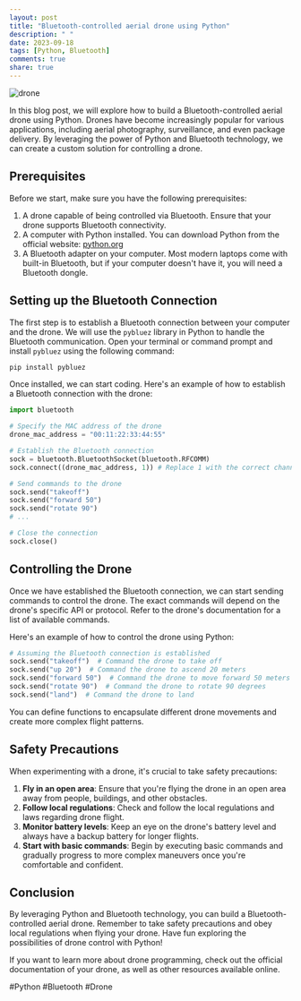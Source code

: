 ```yaml
---
layout: post
title: "Bluetooth-controlled aerial drone using Python"
description: " "
date: 2023-09-18
tags: [Python, Bluetooth]
comments: true
share: true
---
```


![drone](drone_image.jpg)

In this blog post, we will explore how to build a Bluetooth-controlled aerial drone using Python. Drones have become increasingly popular for various applications, including aerial photography, surveillance, and even package delivery. By leveraging the power of Python and Bluetooth technology, we can create a custom solution for controlling a drone.

## Prerequisites

Before we start, make sure you have the following prerequisites:

1. A drone capable of being controlled via Bluetooth. Ensure that your drone supports Bluetooth connectivity.
2. A computer with Python installed. You can download Python from the official website: [python.org](https://www.python.org/)
3. A Bluetooth adapter on your computer. Most modern laptops come with built-in Bluetooth, but if your computer doesn't have it, you will need a Bluetooth dongle.

## Setting up the Bluetooth Connection

The first step is to establish a Bluetooth connection between your computer and the drone. We will use the `pybluez` library in Python to handle the Bluetooth communication. Open your terminal or command prompt and install `pybluez` using the following command:

```python
pip install pybluez
```

Once installed, we can start coding. Here's an example of how to establish a Bluetooth connection with the drone:

```python
import bluetooth

# Specify the MAC address of the drone
drone_mac_address = "00:11:22:33:44:55"

# Establish the Bluetooth connection
sock = bluetooth.BluetoothSocket(bluetooth.RFCOMM)
sock.connect((drone_mac_address, 1)) # Replace 1 with the correct channel number

# Send commands to the drone
sock.send("takeoff")
sock.send("forward 50")
sock.send("rotate 90")
# ...

# Close the connection
sock.close()
```

## Controlling the Drone

Once we have established the Bluetooth connection, we can start sending commands to control the drone. The exact commands will depend on the drone's specific API or protocol. Refer to the drone's documentation for a list of available commands.

Here's an example of how to control the drone using Python:

```python
# Assuming the Bluetooth connection is established
sock.send("takeoff")  # Command the drone to take off
sock.send("up 20")  # Command the drone to ascend 20 meters
sock.send("forward 50")  # Command the drone to move forward 50 meters
sock.send("rotate 90")  # Command the drone to rotate 90 degrees
sock.send("land")  # Command the drone to land
```

You can define functions to encapsulate different drone movements and create more complex flight patterns.

## Safety Precautions

When experimenting with a drone, it's crucial to take safety precautions:

1. **Fly in an open area**: Ensure that you're flying the drone in an open area away from people, buildings, and other obstacles.
2. **Follow local regulations**: Check and follow the local regulations and laws regarding drone flight.
3. **Monitor battery levels**: Keep an eye on the drone's battery level and always have a backup battery for longer flights.
4. **Start with basic commands**: Begin by executing basic commands and gradually progress to more complex maneuvers once you're comfortable and confident.

## Conclusion

By leveraging Python and Bluetooth technology, you can build a Bluetooth-controlled aerial drone. Remember to take safety precautions and obey local regulations when flying your drone. Have fun exploring the possibilities of drone control with Python!

If you want to learn more about drone programming, check out the official documentation of your drone, as well as other resources available online.

#Python #Bluetooth #Drone